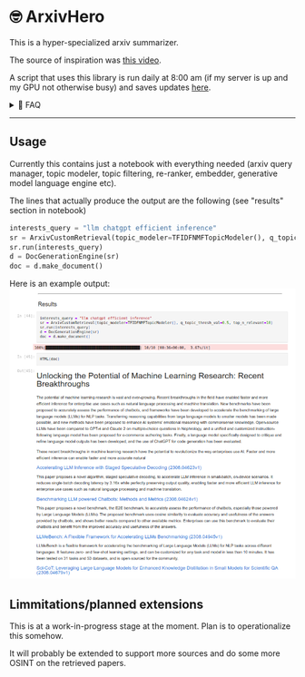 # 🤓 ArxivHero

This is a hyper-specialized arxiv summarizer. 

The source of inspiration was [this video](https://youtu.be/u4CRHtjyHTI?t=3303).

A script that uses this library is run daily at 8:00 am (if my server is up and my GPU not otherwise busy) and saves updates [here](https://mylonasc.github.io/arxiv_llm_assistant/).

<details>

<summary> 🤔 FAQ </summary>

### How is this different from searching arxiv and reading the abstracts?
The point of this summarizer, is to implement further customization 
facilities, to allow for a more personalized digest experience. 

Eventually the goal is to have some basic paper metrics and better topic modeling based on citations and/or the knowledge of the reader (e.g., I don't need an explanation of transformers, whereas someone else might need one. Or, an electrical engineer may be interested in different types of transformers! (if it's not an electrical engineer working on LLMs...)

### How is this different from other summarizers?
There is a similar and more mature paper summarizer called [arxivDigest](https://github.com/AutoLLM/ArxivDigest).

There are 2 main differences with the existing repo:
1. `arxiv_hero` performs re-ranking (using both embeddings) and topic modeling (using NMF/bag-of-words/tf-idf) and filtering according to the query for the retrieved results,
2. `arxiv_hero` performs ontologically configurable summarization, that includes the users' intent. 

See, for instance, the `Enum` classes `SummaryFocus` and `FlatDomainOntology`. These enums contain some simple strings, that are used in the prompts 
to encode the intent of the target user in both the top-level summary and in the abstract summary. 
</details>

----
## Usage
Currently this contains just a notebook with everything needed (arxiv query manager, topic modeler, topic filtering, re-ranker, embedder, generative model language engine etc).

The lines that actually produce the output are the following (see "results" section in notebook)
```python
interests_query = "llm chatgpt efficient inference"
sr = ArxivCustomRetrieval(topic_modeler=TFIDFNMFTopicModeler(), q_topic_thresh_val=0.5, top_n_relevant=10)
sr.run(interests_query)
d = DocGenerationEngine(sr)
doc = d.make_document()
```

Here is an example output:
![alt-img](img/screenshot.png)

## Limmitations/planned extensions
This is at a work-in-progress stage at the moment. Plan is to operationalize this somehow. 

It will probably be extended to support more sources and do some more OSINT on the retrieved papers.


